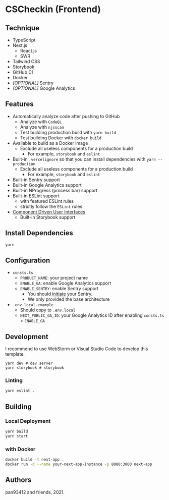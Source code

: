 # CSCheckin (Frontend)

## Technique

- TypeScript
- Next.js
  - React.js
  - SWR
- Tailwind CSS
- Storybook
- GitHub CI
- Docker
- *[OPTIONAL]* Sentry
- *[OPTIONAL]* Google Analytics

## Features

- Automatically analyze code after pushing to GitHub
  - Analyze with `CodeQL`
  - Analyze with `njsscan`
  - Test building production build with `yarn build`
  - Test building Docker with `docker build`
- Available to build as a Docker image
  - Exclude all useless components for a production build
    - For example, `storybook` and `eslint`
- Built-in `.vercelignore` so that you can install dependencies with `yarn --production`
  - Exclude all useless components for a production build
    - For example, `storybook` and `eslint`
- Built-in Sentry support
- Built-in Google Analytics support
- Built-in NProgress (process bar) support
- Built-in ESLint support
  - with featured ESLint rules
  - strictly follow the `ESLint` rules
- [Component Driven User Interfaces](https://www.componentdriven.org)
  - Built-in Storybook support

## Install Dependencies

```bash
yarn
```

## Configuration

- `consts.ts`
  - `PRODUCT_NAME`: your project name
  - `ENABLE_GA`: enable Google Analytics support
  - `ENABLE_SENTRY`: enable Sentry support
    - You should [initiate](https://docs.sentry.io/platforms/javascript/guides/nextjs/) your Sentry.
    - We only provided the base architecture
- `.env.local.example`
  - Should copy to `.env.local`
  - `NEXT_PUBLIC_GA_ID`: your Google Analytics ID after enabling `consts.ts` > `ENABLE_GA`

## Development

I recommend to use WebStorm or Visual Studio Code to develop this template.

```
yarn dev # dev server
yarn storybook # storybook
```

### Linting

```bash
yarn eslint .
```

## Building

### Local Deployment

```bash
yarn build
yarn start
```

### with Docker

```bash
docker build -t next-app .
docker run -d --name your-next-app-instance -p 8080:3000 next-app
```

## Authors

pan93412 and friends, 2021.
